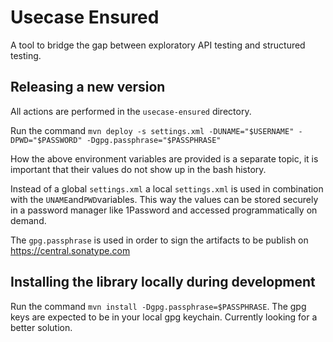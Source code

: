 # Usecase Ensured

A tool to bridge the gap between exploratory API testing and structured testing.

## Releasing a new version

All actions are performed in the `usecase-ensured` directory.

Run the command
`mvn deploy -s settings.xml -DUNAME="$USERNAME" -DPWD="$PASSWORD" -Dgpg.passphrase="$PASSPHRASE"`

How the above environment variables are provided is a separate topic,
it is important that their values do not show up in the bash history.

Instead of a global `settings.xml` a local `settings.xml` is used
in combination with the `UNAME`and`PWD`variables.
This way the values can be stored securely in a password manager like 1Password
and accessed programmatically on demand.

The `gpg.passphrase` is used in order to sign the artifacts to be publish on
<https://central.sonatype.com>

## Installing the library locally during development

Run the command
`mvn install -Dgpg.passphrase=$PASSPHRASE`. The gpg keys are expected to be in
your local gpg keychain. Currently looking for a better solution.
